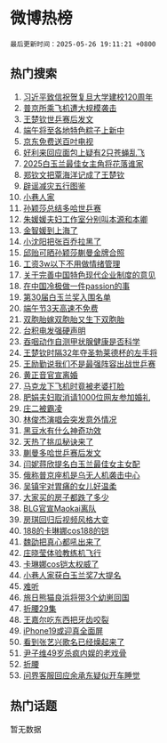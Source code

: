 # 微博热榜

`最后更新时间：2025-05-26 19:11:21 +0800`

## 热门搜索

1. [习近平致信祝贺复旦大学建校120周年](https://m.weibo.cn/search?containerid=100103type%3D1%26t%3D10%26q%3D%23%E4%B9%A0%E8%BF%91%E5%B9%B3%E8%87%B4%E4%BF%A1%E7%A5%9D%E8%B4%BA%E5%A4%8D%E6%97%A6%E5%A4%A7%E5%AD%A6%E5%BB%BA%E6%A0%A1120%E5%91%A8%E5%B9%B4%23&stream_entry_id=51&isnewpage=1&extparam=seat%3D1%26stream_entry_id%3D51%26c_type%3D51%26pos%3D0%26cate%3D10103%26filter_type%3Drealtimehot%26dgr%3D0%26q%3D%2523%25E4%25B9%25A0%25E8%25BF%2591%25E5%25B9%25B3%25E8%2587%25B4%25E4%25BF%25A1%25E7%25A5%259D%25E8%25B4%25BA%25E5%25A4%258D%25E6%2597%25A6%25E5%25A4%25A7%25E5%25AD%25A6%25E5%25BB%25BA%25E6%25A0%25A1120%25E5%2591%25A8%25E5%25B9%25B4%2523%26display_time%3D1748257880%26pre_seqid%3D1748257880234012376273)
1. [普京所乘飞机遭大规模袭击](https://m.weibo.cn/search?containerid=100103type%3D1%26t%3D10%26q%3D%23%E6%99%AE%E4%BA%AC%E6%89%80%E4%B9%98%E9%A3%9E%E6%9C%BA%E9%81%AD%E5%A4%A7%E8%A7%84%E6%A8%A1%E8%A2%AD%E5%87%BB%23&stream_entry_id=31&isnewpage=1&extparam=seat%3D1%26realpos%3D1%26lcate%3D5001%26filter_type%3Drealtimehot%26dgr%3D0%26c_type%3D31%26band_rank%3D1%26stream_entry_id%3D31%26cate%3D5001%26pos%3D0%26q%3D%2523%25E6%2599%25AE%25E4%25BA%25AC%25E6%2589%2580%25E4%25B9%2598%25E9%25A3%259E%25E6%259C%25BA%25E9%2581%25AD%25E5%25A4%25A7%25E8%25A7%2584%25E6%25A8%25A1%25E8%25A2%25AD%25E5%2587%25BB%2523%26flag%3D2%26display_time%3D1748257880%26pre_seqid%3D1748257880234012376273)
1. [王楚钦世乒赛后发文](https://m.weibo.cn/search?containerid=100103type%3D1%26t%3D10%26q%3D%23%E7%8E%8B%E6%A5%9A%E9%92%A6%E4%B8%96%E4%B9%92%E8%B5%9B%E5%90%8E%E5%8F%91%E6%96%87%23&stream_entry_id=31&isnewpage=1&extparam=seat%3D1%26realpos%3D2%26lcate%3D5001%26filter_type%3Drealtimehot%26dgr%3D0%26c_type%3D31%26band_rank%3D2%26stream_entry_id%3D31%26cate%3D5001%26pos%3D1%26q%3D%2523%25E7%258E%258B%25E6%25A5%259A%25E9%2592%25A6%25E4%25B8%2596%25E4%25B9%2592%25E8%25B5%259B%25E5%2590%258E%25E5%258F%2591%25E6%2596%2587%2523%26flag%3D16%26display_time%3D1748257880%26pre_seqid%3D1748257880234012376273)
1. [端午将至各地特色粽子上新中](https://m.weibo.cn/search?containerid=100103type%3D1%26t%3D10%26q%3D%23%E7%AB%AF%E5%8D%88%E5%B0%86%E8%87%B3%E5%90%84%E5%9C%B0%E7%89%B9%E8%89%B2%E7%B2%BD%E5%AD%90%E4%B8%8A%E6%96%B0%E4%B8%AD%23&stream_entry_id=31&isnewpage=1&extparam=seat%3D1%26realpos%3D3%26lcate%3D5001%26filter_type%3Drealtimehot%26dgr%3D0%26c_type%3D31%26band_rank%3D3%26stream_entry_id%3D31%26cate%3D5001%26pos%3D2%26q%3D%2523%25E7%25AB%25AF%25E5%258D%2588%25E5%25B0%2586%25E8%2587%25B3%25E5%2590%2584%25E5%259C%25B0%25E7%2589%25B9%25E8%2589%25B2%25E7%25B2%25BD%25E5%25AD%2590%25E4%25B8%258A%25E6%2596%25B0%25E4%25B8%25AD%2523%26flag%3D0%26display_time%3D1748257880%26pre_seqid%3D1748257880234012376273)
1. [京东免费送百吋电视](https://m.weibo.cn/search?containerid=100103type%3D1%26t%3D10%26q%3D%23%E4%BA%AC%E4%B8%9C%E5%85%8D%E8%B4%B9%E9%80%81%E7%99%BE%E5%90%8B%E7%94%B5%E8%A7%86%23&stream_entry_id=31&isnewpage=1&extparam=seat%3D1%26stream_entry_id%3D31%26lcate%3D5001%26is_ad_pos%3D1%26filter_type%3Drealtimehot%26dgr%3D0%26c_type%3D31%26topic_ad%3D1%26pos%3D3%26cate%3D5001%26q%3D%2523%25E4%25BA%25AC%25E4%25B8%259C%25E5%2585%258D%25E8%25B4%25B9%25E9%2580%2581%25E7%2599%25BE%25E5%2590%258B%25E7%2594%25B5%25E8%25A7%2586%2523%26adid%3D287549%26band_rank%3D4%26display_time%3D1748257880%26pre_seqid%3D1748257880234012376273)
1. [好利来回应面包上疑有2只苍蝇乱飞](https://m.weibo.cn/search?containerid=100103type%3D1%26t%3D10%26q%3D%23%E5%A5%BD%E5%88%A9%E6%9D%A5%E5%9B%9E%E5%BA%94%E9%9D%A2%E5%8C%85%E4%B8%8A%E7%96%91%E6%9C%892%E5%8F%AA%E8%8B%8D%E8%9D%87%E4%B9%B1%E9%A3%9E%23&stream_entry_id=31&isnewpage=1&extparam=seat%3D1%26realpos%3D4%26lcate%3D5001%26filter_type%3Drealtimehot%26dgr%3D0%26c_type%3D31%26band_rank%3D4%26stream_entry_id%3D31%26cate%3D5001%26pos%3D4%26q%3D%2523%25E5%25A5%25BD%25E5%2588%25A9%25E6%259D%25A5%25E5%259B%259E%25E5%25BA%2594%25E9%259D%25A2%25E5%258C%2585%25E4%25B8%258A%25E7%2596%2591%25E6%259C%25892%25E5%258F%25AA%25E8%258B%258D%25E8%259D%2587%25E4%25B9%25B1%25E9%25A3%259E%2523%26flag%3D1%26display_time%3D1748257880%26pre_seqid%3D1748257880234012376273)
1. [2025白玉兰最佳女主角将花落谁家](https://m.weibo.cn/search?containerid=100103type%3D1%26t%3D10%26q%3D%232025%E7%99%BD%E7%8E%89%E5%85%B0%E6%9C%80%E4%BD%B3%E5%A5%B3%E4%B8%BB%E8%A7%92%E5%B0%86%E8%8A%B1%E8%90%BD%E8%B0%81%E5%AE%B6%23&stream_entry_id=31&isnewpage=1&extparam=seat%3D1%26realpos%3D5%26lcate%3D5001%26filter_type%3Drealtimehot%26dgr%3D0%26c_type%3D31%26band_rank%3D5%26stream_entry_id%3D31%26cate%3D5001%26pos%3D5%26q%3D%25232025%25E7%2599%25BD%25E7%258E%2589%25E5%2585%25B0%25E6%259C%2580%25E4%25BD%25B3%25E5%25A5%25B3%25E4%25B8%25BB%25E8%25A7%2592%25E5%25B0%2586%25E8%258A%25B1%25E8%2590%25BD%25E8%25B0%2581%25E5%25AE%25B6%2523%26flag%3D0%26display_time%3D1748257880%26pre_seqid%3D1748257880234012376273)
1. [郑钦文把覃海洋记成了王楚钦](https://m.weibo.cn/search?containerid=100103type%3D1%26t%3D10%26q%3D%23%E9%83%91%E9%92%A6%E6%96%87%E6%8A%8A%E8%A6%83%E6%B5%B7%E6%B4%8B%E8%AE%B0%E6%88%90%E4%BA%86%E7%8E%8B%E6%A5%9A%E9%92%A6%23&stream_entry_id=31&isnewpage=1&extparam=seat%3D1%26realpos%3D6%26lcate%3D5001%26filter_type%3Drealtimehot%26dgr%3D0%26c_type%3D31%26band_rank%3D6%26stream_entry_id%3D31%26cate%3D5001%26pos%3D6%26q%3D%2523%25E9%2583%2591%25E9%2592%25A6%25E6%2596%2587%25E6%258A%258A%25E8%25A6%2583%25E6%25B5%25B7%25E6%25B4%258B%25E8%25AE%25B0%25E6%2588%2590%25E4%25BA%2586%25E7%258E%258B%25E6%25A5%259A%25E9%2592%25A6%2523%26flag%3D1%26display_time%3D1748257880%26pre_seqid%3D1748257880234012376273)
1. [辟谣减灾五行图鉴](https://m.weibo.cn/search?containerid=100103type%3D1%26t%3D10%26q%3D%23%E8%BE%9F%E8%B0%A3%E5%87%8F%E7%81%BE%E4%BA%94%E8%A1%8C%E5%9B%BE%E9%89%B4%23&stream_entry_id=31&isnewpage=1&extparam=seat%3D1%26stream_entry_id%3D31%26lcate%3D5001%26is_ad_pos%3D1%26q%3D%2523%25E8%25BE%259F%25E8%25B0%25A3%25E5%2587%258F%25E7%2581%25BE%25E4%25BA%2594%25E8%25A1%258C%25E5%259B%25BE%25E9%2589%25B4%2523%26dgr%3D0%26c_type%3D31%26adid%3D287678%26cate%3D5001%26pos%3D7%26filter_type%3Drealtimehot%26band_rank%3D7%26display_time%3D1748257880%26pre_seqid%3D1748257880234012376273)
1. [小巷人家](https://m.weibo.cn/search?containerid=100103type%3D1%26t%3D10%26q%3D%E5%B0%8F%E5%B7%B7%E4%BA%BA%E5%AE%B6&stream_entry_id=31&isnewpage=1&extparam=seat%3D1%26realpos%3D7%26lcate%3D5001%26filter_type%3Drealtimehot%26dgr%3D0%26c_type%3D31%26band_rank%3D7%26stream_entry_id%3D31%26cate%3D5001%26pos%3D8%26q%3D%25E5%25B0%258F%25E5%25B7%25B7%25E4%25BA%25BA%25E5%25AE%25B6%26flag%3D2%26display_time%3D1748257880%26pre_seqid%3D1748257880234012376273)
1. [孙颖莎总结多哈世乒赛](https://m.weibo.cn/search?containerid=100103type%3D1%26t%3D10%26q%3D%23%E5%AD%99%E9%A2%96%E8%8E%8E%E6%80%BB%E7%BB%93%E5%A4%9A%E5%93%88%E4%B8%96%E4%B9%92%E8%B5%9B%23&stream_entry_id=31&isnewpage=1&extparam=seat%3D1%26realpos%3D8%26lcate%3D5001%26filter_type%3Drealtimehot%26dgr%3D0%26c_type%3D31%26band_rank%3D8%26stream_entry_id%3D31%26cate%3D5001%26pos%3D9%26q%3D%2523%25E5%25AD%2599%25E9%25A2%2596%25E8%258E%258E%25E6%2580%25BB%25E7%25BB%2593%25E5%25A4%259A%25E5%2593%2588%25E4%25B8%2596%25E4%25B9%2592%25E8%25B5%259B%2523%26flag%3D16%26display_time%3D1748257880%26pre_seqid%3D1748257880234012376273)
1. [朱媛媛夫妇工作室分别叫本源和本卿](https://m.weibo.cn/search?containerid=100103type%3D1%26t%3D10%26q%3D%23%E6%9C%B1%E5%AA%9B%E5%AA%9B%E5%A4%AB%E5%A6%87%E5%B7%A5%E4%BD%9C%E5%AE%A4%E5%88%86%E5%88%AB%E5%8F%AB%E6%9C%AC%E6%BA%90%E5%92%8C%E6%9C%AC%E5%8D%BF%23&stream_entry_id=31&isnewpage=1&extparam=seat%3D1%26realpos%3D9%26lcate%3D5001%26filter_type%3Drealtimehot%26dgr%3D0%26c_type%3D31%26band_rank%3D9%26stream_entry_id%3D31%26cate%3D5001%26pos%3D10%26q%3D%2523%25E6%259C%25B1%25E5%25AA%259B%25E5%25AA%259B%25E5%25A4%25AB%25E5%25A6%2587%25E5%25B7%25A5%25E4%25BD%259C%25E5%25AE%25A4%25E5%2588%2586%25E5%2588%25AB%25E5%258F%25AB%25E6%259C%25AC%25E6%25BA%2590%25E5%2592%258C%25E6%259C%25AC%25E5%258D%25BF%2523%26flag%3D2%26display_time%3D1748257880%26pre_seqid%3D1748257880234012376273)
1. [金智媛到上海了](https://m.weibo.cn/search?containerid=100103type%3D1%26t%3D10%26q%3D%23%E9%87%91%E6%99%BA%E5%AA%9B%E5%88%B0%E4%B8%8A%E6%B5%B7%E4%BA%86%23&stream_entry_id=31&isnewpage=1&extparam=seat%3D1%26realpos%3D10%26lcate%3D5001%26filter_type%3Drealtimehot%26dgr%3D0%26c_type%3D31%26band_rank%3D10%26stream_entry_id%3D31%26cate%3D5001%26pos%3D11%26q%3D%2523%25E9%2587%2591%25E6%2599%25BA%25E5%25AA%259B%25E5%2588%25B0%25E4%25B8%258A%25E6%25B5%25B7%25E4%25BA%2586%2523%26flag%3D1%26display_time%3D1748257880%26pre_seqid%3D1748257880234012376273)
1. [小沈阳把张百乔拉黑了](https://m.weibo.cn/search?containerid=100103type%3D1%26t%3D10%26q%3D%E5%B0%8F%E6%B2%88%E9%98%B3%E6%8A%8A%E5%BC%A0%E7%99%BE%E4%B9%94%E6%8B%89%E9%BB%91%E4%BA%86&stream_entry_id=31&isnewpage=1&extparam=seat%3D1%26realpos%3D11%26lcate%3D5001%26filter_type%3Drealtimehot%26dgr%3D0%26c_type%3D31%26band_rank%3D11%26stream_entry_id%3D31%26cate%3D5001%26pos%3D12%26q%3D%25E5%25B0%258F%25E6%25B2%2588%25E9%2598%25B3%25E6%258A%258A%25E5%25BC%25A0%25E7%2599%25BE%25E4%25B9%2594%25E6%258B%2589%25E9%25BB%2591%25E4%25BA%2586%26flag%3D1%26display_time%3D1748257880%26pre_seqid%3D1748257880234012376273)
1. [邱贻可晒孙颖莎蒯曼金牌合照](https://m.weibo.cn/search?containerid=100103type%3D1%26t%3D10%26q%3D%23%E9%82%B1%E8%B4%BB%E5%8F%AF%E6%99%92%E5%AD%99%E9%A2%96%E8%8E%8E%E8%92%AF%E6%9B%BC%E9%87%91%E7%89%8C%E5%90%88%E7%85%A7%23&stream_entry_id=31&isnewpage=1&extparam=seat%3D1%26realpos%3D12%26lcate%3D5001%26filter_type%3Drealtimehot%26dgr%3D0%26c_type%3D31%26band_rank%3D12%26stream_entry_id%3D31%26cate%3D5001%26pos%3D13%26q%3D%2523%25E9%2582%25B1%25E8%25B4%25BB%25E5%258F%25AF%25E6%2599%2592%25E5%25AD%2599%25E9%25A2%2596%25E8%258E%258E%25E8%2592%25AF%25E6%259B%25BC%25E9%2587%2591%25E7%2589%258C%25E5%2590%2588%25E7%2585%25A7%2523%26flag%3D1%26display_time%3D1748257880%26pre_seqid%3D1748257880234012376273)
1. [工资3w以下不用做情绪管理](https://m.weibo.cn/search?containerid=100103type%3D1%26t%3D10%26q%3D%E5%B7%A5%E8%B5%843w%E4%BB%A5%E4%B8%8B%E4%B8%8D%E7%94%A8%E5%81%9A%E6%83%85%E7%BB%AA%E7%AE%A1%E7%90%86&stream_entry_id=31&isnewpage=1&extparam=seat%3D1%26realpos%3D13%26lcate%3D5001%26filter_type%3Drealtimehot%26dgr%3D0%26c_type%3D31%26band_rank%3D13%26stream_entry_id%3D31%26cate%3D5001%26pos%3D14%26q%3D%25E5%25B7%25A5%25E8%25B5%25843w%25E4%25BB%25A5%25E4%25B8%258B%25E4%25B8%258D%25E7%2594%25A8%25E5%2581%259A%25E6%2583%2585%25E7%25BB%25AA%25E7%25AE%25A1%25E7%2590%2586%26flag%3D2%26display_time%3D1748257880%26pre_seqid%3D1748257880234012376273)
1. [关于完善中国特色现代企业制度的意见](https://m.weibo.cn/search?containerid=100103type%3D1%26t%3D10%26q%3D%23%E5%85%B3%E4%BA%8E%E5%AE%8C%E5%96%84%E4%B8%AD%E5%9B%BD%E7%89%B9%E8%89%B2%E7%8E%B0%E4%BB%A3%E4%BC%81%E4%B8%9A%E5%88%B6%E5%BA%A6%E7%9A%84%E6%84%8F%E8%A7%81%23&stream_entry_id=31&isnewpage=1&extparam=seat%3D1%26realpos%3D14%26lcate%3D5001%26filter_type%3Drealtimehot%26dgr%3D0%26c_type%3D31%26band_rank%3D14%26stream_entry_id%3D31%26cate%3D5001%26pos%3D15%26q%3D%2523%25E5%2585%25B3%25E4%25BA%258E%25E5%25AE%258C%25E5%2596%2584%25E4%25B8%25AD%25E5%259B%25BD%25E7%2589%25B9%25E8%2589%25B2%25E7%258E%25B0%25E4%25BB%25A3%25E4%25BC%2581%25E4%25B8%259A%25E5%2588%25B6%25E5%25BA%25A6%25E7%259A%2584%25E6%2584%258F%25E8%25A7%2581%2523%26flag%3D1%26display_time%3D1748257880%26pre_seqid%3D1748257880234012376273)
1. [在中国冷极做一件passion的事](https://m.weibo.cn/search?containerid=100103type%3D1%26t%3D10%26q%3D%23%E5%9C%A8%E4%B8%AD%E5%9B%BD%E5%86%B7%E6%9E%81%E5%81%9A%E4%B8%80%E4%BB%B6passion%E7%9A%84%E4%BA%8B%23&stream_entry_id=31&isnewpage=1&extparam=seat%3D1%26realpos%3D15%26lcate%3D5001%26band_rank%3D15%26filter_type%3Drealtimehot%26dgr%3D0%26c_type%3D31%26adid%3D287736%26stream_entry_id%3D31%26cate%3D5001%26pos%3D16%26q%3D%2523%25E5%259C%25A8%25E4%25B8%25AD%25E5%259B%25BD%25E5%2586%25B7%25E6%259E%2581%25E5%2581%259A%25E4%25B8%2580%25E4%25BB%25B6passion%25E7%259A%2584%25E4%25BA%258B%2523%26flag%3D1%26display_time%3D1748257880%26pre_seqid%3D1748257880234012376273)
1. [第30届白玉兰奖入围名单](https://m.weibo.cn/search?containerid=100103type%3D1%26t%3D10%26q%3D%23%E7%AC%AC30%E5%B1%8A%E7%99%BD%E7%8E%89%E5%85%B0%E5%A5%96%E5%85%A5%E5%9B%B4%E5%90%8D%E5%8D%95%23&stream_entry_id=31&isnewpage=1&extparam=seat%3D1%26realpos%3D16%26lcate%3D5001%26filter_type%3Drealtimehot%26dgr%3D0%26c_type%3D31%26band_rank%3D16%26stream_entry_id%3D31%26cate%3D5001%26pos%3D17%26q%3D%2523%25E7%25AC%25AC30%25E5%25B1%258A%25E7%2599%25BD%25E7%258E%2589%25E5%2585%25B0%25E5%25A5%2596%25E5%2585%25A5%25E5%259B%25B4%25E5%2590%258D%25E5%258D%2595%2523%26flag%3D0%26display_time%3D1748257880%26pre_seqid%3D1748257880234012376273)
1. [端午节3天高速不免费](https://m.weibo.cn/search?containerid=100103type%3D1%26t%3D10%26q%3D%23%E7%AB%AF%E5%8D%88%E8%8A%823%E5%A4%A9%E9%AB%98%E9%80%9F%E4%B8%8D%E5%85%8D%E8%B4%B9%23&stream_entry_id=31&isnewpage=1&extparam=seat%3D1%26realpos%3D17%26lcate%3D5001%26filter_type%3Drealtimehot%26dgr%3D0%26c_type%3D31%26band_rank%3D17%26stream_entry_id%3D31%26cate%3D5001%26pos%3D18%26q%3D%2523%25E7%25AB%25AF%25E5%258D%2588%25E8%258A%25823%25E5%25A4%25A9%25E9%25AB%2598%25E9%2580%259F%25E4%25B8%258D%25E5%2585%258D%25E8%25B4%25B9%2523%26flag%3D0%26display_time%3D1748257880%26pre_seqid%3D1748257880234012376273)
1. [双胞胎嫁双胞胎又生下双胞胎](https://m.weibo.cn/search?containerid=100103type%3D1%26t%3D10%26q%3D%E5%8F%8C%E8%83%9E%E8%83%8E%E5%AB%81%E5%8F%8C%E8%83%9E%E8%83%8E%E5%8F%88%E7%94%9F%E4%B8%8B%E5%8F%8C%E8%83%9E%E8%83%8E&stream_entry_id=31&isnewpage=1&extparam=seat%3D1%26realpos%3D18%26lcate%3D5001%26filter_type%3Drealtimehot%26dgr%3D0%26c_type%3D31%26band_rank%3D18%26stream_entry_id%3D31%26cate%3D5001%26pos%3D19%26q%3D%25E5%258F%258C%25E8%2583%259E%25E8%2583%258E%25E5%25AB%2581%25E5%258F%258C%25E8%2583%259E%25E8%2583%258E%25E5%258F%2588%25E7%2594%259F%25E4%25B8%258B%25E5%258F%258C%25E8%2583%259E%25E8%2583%258E%26flag%3D0%26display_time%3D1748257880%26pre_seqid%3D1748257880234012376273)
1. [台积电发强硬声明](https://m.weibo.cn/search?containerid=100103type%3D1%26t%3D10%26q%3D%23%E5%8F%B0%E7%A7%AF%E7%94%B5%E5%8F%91%E5%BC%BA%E7%A1%AC%E5%A3%B0%E6%98%8E%23&stream_entry_id=31&isnewpage=1&extparam=seat%3D1%26realpos%3D19%26lcate%3D5001%26filter_type%3Drealtimehot%26dgr%3D0%26c_type%3D31%26band_rank%3D19%26stream_entry_id%3D31%26cate%3D5001%26pos%3D20%26q%3D%2523%25E5%258F%25B0%25E7%25A7%25AF%25E7%2594%25B5%25E5%258F%2591%25E5%25BC%25BA%25E7%25A1%25AC%25E5%25A3%25B0%25E6%2598%258E%2523%26flag%3D0%26display_time%3D1748257880%26pre_seqid%3D1748257880234012376273)
1. [吞咽动作自测甲状腺健康是否科学](https://m.weibo.cn/search?containerid=100103type%3D1%26t%3D10%26q%3D%E5%90%9E%E5%92%BD%E5%8A%A8%E4%BD%9C%E8%87%AA%E6%B5%8B%E7%94%B2%E7%8A%B6%E8%85%BA%E5%81%A5%E5%BA%B7%E6%98%AF%E5%90%A6%E7%A7%91%E5%AD%A6&stream_entry_id=31&isnewpage=1&extparam=seat%3D1%26realpos%3D20%26lcate%3D5001%26is_ai_ask%3D1%26filter_type%3Drealtimehot%26dgr%3D0%26c_type%3D31%26band_rank%3D20%26stream_entry_id%3D31%26cate%3D5001%26pos%3D21%26q%3D%25E5%2590%259E%25E5%2592%25BD%25E5%258A%25A8%25E4%25BD%259C%25E8%2587%25AA%25E6%25B5%258B%25E7%2594%25B2%25E7%258A%25B6%25E8%2585%25BA%25E5%2581%25A5%25E5%25BA%25B7%25E6%2598%25AF%25E5%2590%25A6%25E7%25A7%2591%25E5%25AD%25A6%26flag%3D1%26display_time%3D1748257880%26pre_seqid%3D1748257880234012376273)
1. [王楚钦时隔32年夺圣勃莱德杯的左手将](https://m.weibo.cn/search?containerid=100103type%3D1%26t%3D10%26q%3D%23%E7%8E%8B%E6%A5%9A%E9%92%A6%E6%97%B6%E9%9A%9432%E5%B9%B4%E5%A4%BA%E5%9C%A3%E5%8B%83%E8%8E%B1%E5%BE%B7%E6%9D%AF%E7%9A%84%E5%B7%A6%E6%89%8B%E5%B0%86%23&stream_entry_id=31&isnewpage=1&extparam=seat%3D1%26realpos%3D21%26lcate%3D5001%26filter_type%3Drealtimehot%26dgr%3D0%26c_type%3D31%26band_rank%3D21%26stream_entry_id%3D31%26cate%3D5001%26pos%3D22%26q%3D%2523%25E7%258E%258B%25E6%25A5%259A%25E9%2592%25A6%25E6%2597%25B6%25E9%259A%259432%25E5%25B9%25B4%25E5%25A4%25BA%25E5%259C%25A3%25E5%258B%2583%25E8%258E%25B1%25E5%25BE%25B7%25E6%259D%25AF%25E7%259A%2584%25E5%25B7%25A6%25E6%2589%258B%25E5%25B0%2586%2523%26flag%3D1%26display_time%3D1748257880%26pre_seqid%3D1748257880234012376273)
1. [王励勤说我们不是最强阵容出战世乒赛](https://m.weibo.cn/search?containerid=100103type%3D1%26t%3D10%26q%3D%23%E7%8E%8B%E5%8A%B1%E5%8B%A4%E8%AF%B4%E6%88%91%E4%BB%AC%E4%B8%8D%E6%98%AF%E6%9C%80%E5%BC%BA%E9%98%B5%E5%AE%B9%E5%87%BA%E6%88%98%E4%B8%96%E4%B9%92%E8%B5%9B%23&stream_entry_id=31&isnewpage=1&extparam=seat%3D1%26realpos%3D22%26lcate%3D5001%26filter_type%3Drealtimehot%26dgr%3D0%26c_type%3D31%26band_rank%3D22%26stream_entry_id%3D31%26cate%3D5001%26pos%3D23%26q%3D%2523%25E7%258E%258B%25E5%258A%25B1%25E5%258B%25A4%25E8%25AF%25B4%25E6%2588%2591%25E4%25BB%25AC%25E4%25B8%258D%25E6%2598%25AF%25E6%259C%2580%25E5%25BC%25BA%25E9%2598%25B5%25E5%25AE%25B9%25E5%2587%25BA%25E6%2588%2598%25E4%25B8%2596%25E4%25B9%2592%25E8%25B5%259B%2523%26flag%3D0%26display_time%3D1748257880%26pre_seqid%3D1748257880234012376273)
1. [黄正音官宣离婚](https://m.weibo.cn/search?containerid=100103type%3D1%26t%3D10%26q%3D%23%E9%BB%84%E6%AD%A3%E9%9F%B3%E5%AE%98%E5%AE%A3%E7%A6%BB%E5%A9%9A%23&stream_entry_id=31&isnewpage=1&extparam=seat%3D1%26realpos%3D23%26lcate%3D5001%26filter_type%3Drealtimehot%26dgr%3D0%26c_type%3D31%26band_rank%3D23%26stream_entry_id%3D31%26cate%3D5001%26pos%3D24%26q%3D%2523%25E9%25BB%2584%25E6%25AD%25A3%25E9%259F%25B3%25E5%25AE%2598%25E5%25AE%25A3%25E7%25A6%25BB%25E5%25A9%259A%2523%26flag%3D1%26display_time%3D1748257880%26pre_seqid%3D1748257880234012376273)
1. [马克龙下飞机时竟被老婆打脸](https://m.weibo.cn/search?containerid=100103type%3D1%26t%3D10%26q%3D%E9%A9%AC%E5%85%8B%E9%BE%99%E4%B8%8B%E9%A3%9E%E6%9C%BA%E6%97%B6%E7%AB%9F%E8%A2%AB%E8%80%81%E5%A9%86%E6%89%93%E8%84%B8&stream_entry_id=31&isnewpage=1&extparam=seat%3D1%26realpos%3D24%26lcate%3D5001%26filter_type%3Drealtimehot%26dgr%3D0%26c_type%3D31%26band_rank%3D24%26stream_entry_id%3D31%26cate%3D5001%26pos%3D25%26q%3D%25E9%25A9%25AC%25E5%2585%258B%25E9%25BE%2599%25E4%25B8%258B%25E9%25A3%259E%25E6%259C%25BA%25E6%2597%25B6%25E7%25AB%259F%25E8%25A2%25AB%25E8%2580%2581%25E5%25A9%2586%25E6%2589%2593%25E8%2584%25B8%26flag%3D0%26display_time%3D1748257880%26pre_seqid%3D1748257880234012376273)
1. [肥娟夫妇取消请1000位网友参加婚礼](https://m.weibo.cn/search?containerid=100103type%3D1%26t%3D10%26q%3D%23%E8%82%A5%E5%A8%9F%E5%A4%AB%E5%A6%87%E5%8F%96%E6%B6%88%E8%AF%B71000%E4%BD%8D%E7%BD%91%E5%8F%8B%E5%8F%82%E5%8A%A0%E5%A9%9A%E7%A4%BC%23&stream_entry_id=31&isnewpage=1&extparam=seat%3D1%26realpos%3D25%26lcate%3D5001%26filter_type%3Drealtimehot%26dgr%3D0%26c_type%3D31%26band_rank%3D25%26stream_entry_id%3D31%26cate%3D5001%26pos%3D26%26q%3D%2523%25E8%2582%25A5%25E5%25A8%259F%25E5%25A4%25AB%25E5%25A6%2587%25E5%258F%2596%25E6%25B6%2588%25E8%25AF%25B71000%25E4%25BD%258D%25E7%25BD%2591%25E5%258F%258B%25E5%258F%2582%25E5%258A%25A0%25E5%25A9%259A%25E7%25A4%25BC%2523%26flag%3D1%26display_time%3D1748257880%26pre_seqid%3D1748257880234012376273)
1. [庄二被霸凌](https://m.weibo.cn/search?containerid=100103type%3D1%26t%3D10%26q%3D%E5%BA%84%E4%BA%8C%E8%A2%AB%E9%9C%B8%E5%87%8C&stream_entry_id=31&isnewpage=1&extparam=seat%3D1%26realpos%3D26%26lcate%3D5001%26filter_type%3Drealtimehot%26dgr%3D0%26c_type%3D31%26band_rank%3D26%26stream_entry_id%3D31%26cate%3D5001%26pos%3D27%26q%3D%25E5%25BA%2584%25E4%25BA%258C%25E8%25A2%25AB%25E9%259C%25B8%25E5%2587%258C%26flag%3D1%26display_time%3D1748257880%26pre_seqid%3D1748257880234012376273)
1. [林俊杰演唱会突发意外情况](https://m.weibo.cn/search?containerid=100103type%3D1%26t%3D10%26q%3D%23%E6%9E%97%E4%BF%8A%E6%9D%B0%E6%BC%94%E5%94%B1%E4%BC%9A%E7%AA%81%E5%8F%91%E6%84%8F%E5%A4%96%E6%83%85%E5%86%B5%23&stream_entry_id=31&isnewpage=1&extparam=seat%3D1%26realpos%3D27%26lcate%3D5001%26filter_type%3Drealtimehot%26dgr%3D0%26c_type%3D31%26band_rank%3D27%26stream_entry_id%3D31%26cate%3D5001%26pos%3D28%26q%3D%2523%25E6%259E%2597%25E4%25BF%258A%25E6%259D%25B0%25E6%25BC%2594%25E5%2594%25B1%25E4%25BC%259A%25E7%25AA%2581%25E5%258F%2591%25E6%2584%258F%25E5%25A4%2596%25E6%2583%2585%25E5%2586%25B5%2523%26flag%3D0%26display_time%3D1748257880%26pre_seqid%3D1748257880234012376273)
1. [黑豆水有什么神奇功效](https://m.weibo.cn/search?containerid=100103type%3D1%26t%3D10%26q%3D%E9%BB%91%E8%B1%86%E6%B0%B4%E6%9C%89%E4%BB%80%E4%B9%88%E7%A5%9E%E5%A5%87%E5%8A%9F%E6%95%88&stream_entry_id=31&isnewpage=1&extparam=seat%3D1%26realpos%3D28%26lcate%3D5001%26is_ai_ask%3D1%26filter_type%3Drealtimehot%26dgr%3D0%26c_type%3D31%26band_rank%3D28%26stream_entry_id%3D31%26cate%3D5001%26pos%3D29%26q%3D%25E9%25BB%2591%25E8%25B1%2586%25E6%25B0%25B4%25E6%259C%2589%25E4%25BB%2580%25E4%25B9%2588%25E7%25A5%259E%25E5%25A5%2587%25E5%258A%259F%25E6%2595%2588%26flag%3D1%26display_time%3D1748257880%26pre_seqid%3D1748257880234012376273)
1. [天热了挑瓜秘诀来了](https://m.weibo.cn/search?containerid=100103type%3D1%26t%3D10%26q%3D%E5%A4%A9%E7%83%AD%E4%BA%86%E6%8C%91%E7%93%9C%E7%A7%98%E8%AF%80%E6%9D%A5%E4%BA%86&stream_entry_id=31&isnewpage=1&extparam=seat%3D1%26realpos%3D29%26lcate%3D5001%26filter_type%3Drealtimehot%26dgr%3D0%26c_type%3D31%26band_rank%3D29%26stream_entry_id%3D31%26cate%3D5001%26pos%3D30%26q%3D%25E5%25A4%25A9%25E7%2583%25AD%25E4%25BA%2586%25E6%258C%2591%25E7%2593%259C%25E7%25A7%2598%25E8%25AF%2580%25E6%259D%25A5%25E4%25BA%2586%26flag%3D1%26display_time%3D1748257880%26pre_seqid%3D1748257880234012376273)
1. [蒯曼多哈世乒赛后发文](https://m.weibo.cn/search?containerid=100103type%3D1%26t%3D10%26q%3D%23%E8%92%AF%E6%9B%BC%E5%A4%9A%E5%93%88%E4%B8%96%E4%B9%92%E8%B5%9B%E5%90%8E%E5%8F%91%E6%96%87%23&stream_entry_id=31&isnewpage=1&extparam=seat%3D1%26realpos%3D30%26lcate%3D5001%26filter_type%3Drealtimehot%26dgr%3D0%26c_type%3D31%26band_rank%3D30%26stream_entry_id%3D31%26cate%3D5001%26pos%3D31%26q%3D%2523%25E8%2592%25AF%25E6%259B%25BC%25E5%25A4%259A%25E5%2593%2588%25E4%25B8%2596%25E4%25B9%2592%25E8%25B5%259B%25E5%2590%258E%25E5%258F%2591%25E6%2596%2587%2523%26flag%3D1%26display_time%3D1748257880%26pre_seqid%3D1748257880234012376273)
1. [闫妮蒋欣提名白玉兰最佳女主女配](https://m.weibo.cn/search?containerid=100103type%3D1%26t%3D10%26q%3D%23%E9%97%AB%E5%A6%AE%E8%92%8B%E6%AC%A3%E6%8F%90%E5%90%8D%E7%99%BD%E7%8E%89%E5%85%B0%E6%9C%80%E4%BD%B3%E5%A5%B3%E4%B8%BB%E5%A5%B3%E9%85%8D%23&stream_entry_id=31&isnewpage=1&extparam=seat%3D1%26realpos%3D31%26lcate%3D5001%26filter_type%3Drealtimehot%26dgr%3D0%26c_type%3D31%26band_rank%3D31%26stream_entry_id%3D31%26cate%3D5001%26pos%3D32%26q%3D%2523%25E9%2597%25AB%25E5%25A6%25AE%25E8%2592%258B%25E6%25AC%25A3%25E6%258F%2590%25E5%2590%258D%25E7%2599%25BD%25E7%258E%2589%25E5%2585%25B0%25E6%259C%2580%25E4%25BD%25B3%25E5%25A5%25B3%25E4%25B8%25BB%25E5%25A5%25B3%25E9%2585%258D%2523%26flag%3D1%26display_time%3D1748257880%26pre_seqid%3D1748257880234012376273)
1. [俄称普京座机是乌无人机袭击中心](https://m.weibo.cn/search?containerid=100103type%3D1%26t%3D10%26q%3D%E4%BF%84%E7%A7%B0%E6%99%AE%E4%BA%AC%E5%BA%A7%E6%9C%BA%E6%98%AF%E4%B9%8C%E6%97%A0%E4%BA%BA%E6%9C%BA%E8%A2%AD%E5%87%BB%E4%B8%AD%E5%BF%83&stream_entry_id=31&isnewpage=1&extparam=seat%3D1%26realpos%3D32%26lcate%3D5001%26filter_type%3Drealtimehot%26dgr%3D0%26c_type%3D31%26band_rank%3D32%26stream_entry_id%3D31%26cate%3D5001%26pos%3D33%26q%3D%25E4%25BF%2584%25E7%25A7%25B0%25E6%2599%25AE%25E4%25BA%25AC%25E5%25BA%25A7%25E6%259C%25BA%25E6%2598%25AF%25E4%25B9%258C%25E6%2597%25A0%25E4%25BA%25BA%25E6%259C%25BA%25E8%25A2%25AD%25E5%2587%25BB%25E4%25B8%25AD%25E5%25BF%2583%26flag%3D1%26display_time%3D1748257880%26pre_seqid%3D1748257880234012376273)
1. [吴镇宇对胃痛的女儿好温柔](https://m.weibo.cn/search?containerid=100103type%3D1%26t%3D10%26q%3D%23%E5%90%B4%E9%95%87%E5%AE%87%E5%AF%B9%E8%83%83%E7%97%9B%E7%9A%84%E5%A5%B3%E5%84%BF%E5%A5%BD%E6%B8%A9%E6%9F%94%23&stream_entry_id=31&isnewpage=1&extparam=seat%3D1%26realpos%3D33%26lcate%3D5001%26filter_type%3Drealtimehot%26dgr%3D0%26c_type%3D31%26band_rank%3D33%26stream_entry_id%3D31%26cate%3D5001%26pos%3D34%26q%3D%2523%25E5%2590%25B4%25E9%2595%2587%25E5%25AE%2587%25E5%25AF%25B9%25E8%2583%2583%25E7%2597%259B%25E7%259A%2584%25E5%25A5%25B3%25E5%2584%25BF%25E5%25A5%25BD%25E6%25B8%25A9%25E6%259F%2594%2523%26flag%3D1%26display_time%3D1748257880%26pre_seqid%3D1748257880234012376273)
1. [大家买的房子都跌了多少](https://m.weibo.cn/search?containerid=100103type%3D1%26t%3D10%26q%3D%23%E5%A4%A7%E5%AE%B6%E4%B9%B0%E7%9A%84%E6%88%BF%E5%AD%90%E9%83%BD%E8%B7%8C%E4%BA%86%E5%A4%9A%E5%B0%91%23&stream_entry_id=31&isnewpage=1&extparam=seat%3D1%26realpos%3D34%26lcate%3D5001%26filter_type%3Drealtimehot%26dgr%3D0%26c_type%3D31%26band_rank%3D34%26stream_entry_id%3D31%26cate%3D5001%26pos%3D35%26q%3D%2523%25E5%25A4%25A7%25E5%25AE%25B6%25E4%25B9%25B0%25E7%259A%2584%25E6%2588%25BF%25E5%25AD%2590%25E9%2583%25BD%25E8%25B7%258C%25E4%25BA%2586%25E5%25A4%259A%25E5%25B0%2591%2523%26flag%3D1%26display_time%3D1748257880%26pre_seqid%3D1748257880234012376273)
1. [BLG官宣Maokai离队](https://m.weibo.cn/search?containerid=100103type%3D1%26t%3D10%26q%3D%23BLG%E5%AE%98%E5%AE%A3Maokai%E7%A6%BB%E9%98%9F%23&stream_entry_id=31&isnewpage=1&extparam=seat%3D1%26realpos%3D35%26lcate%3D5001%26filter_type%3Drealtimehot%26dgr%3D0%26c_type%3D31%26band_rank%3D35%26stream_entry_id%3D31%26cate%3D5001%26pos%3D36%26q%3D%2523BLG%25E5%25AE%2598%25E5%25AE%25A3Maokai%25E7%25A6%25BB%25E9%2598%259F%2523%26flag%3D1%26display_time%3D1748257880%26pre_seqid%3D1748257880234012376273)
1. [房琪回归后视频风格大变](https://m.weibo.cn/search?containerid=100103type%3D1%26t%3D10%26q%3D%23%E6%88%BF%E7%90%AA%E5%9B%9E%E5%BD%92%E5%90%8E%E8%A7%86%E9%A2%91%E9%A3%8E%E6%A0%BC%E5%A4%A7%E5%8F%98%23&stream_entry_id=31&isnewpage=1&extparam=seat%3D1%26realpos%3D36%26lcate%3D5001%26filter_type%3Drealtimehot%26dgr%3D0%26c_type%3D31%26band_rank%3D36%26stream_entry_id%3D31%26cate%3D5001%26pos%3D37%26q%3D%2523%25E6%2588%25BF%25E7%2590%25AA%25E5%259B%259E%25E5%25BD%2592%25E5%2590%258E%25E8%25A7%2586%25E9%25A2%2591%25E9%25A3%258E%25E6%25A0%25BC%25E5%25A4%25A7%25E5%258F%2598%2523%26flag%3D1%26display_time%3D1748257880%26pre_seqid%3D1748257880234012376273)
1. [188的卡琳娜cos188的铠](https://m.weibo.cn/search?containerid=100103type%3D1%26t%3D10%26q%3D188%E7%9A%84%E5%8D%A1%E7%90%B3%E5%A8%9Ccos188%E7%9A%84%E9%93%A0&stream_entry_id=31&isnewpage=1&extparam=seat%3D1%26realpos%3D37%26lcate%3D5001%26filter_type%3Drealtimehot%26dgr%3D0%26c_type%3D31%26band_rank%3D37%26stream_entry_id%3D31%26cate%3D5001%26pos%3D38%26q%3D188%25E7%259A%2584%25E5%258D%25A1%25E7%2590%25B3%25E5%25A8%259Ccos188%25E7%259A%2584%25E9%2593%25A0%26flag%3D1%26display_time%3D1748257880%26pre_seqid%3D1748257880234012376273)
1. [魏劭把真心都吼出来了](https://m.weibo.cn/search?containerid=100103type%3D1%26t%3D10%26q%3D%E9%AD%8F%E5%8A%AD%E6%8A%8A%E7%9C%9F%E5%BF%83%E9%83%BD%E5%90%BC%E5%87%BA%E6%9D%A5%E4%BA%86&stream_entry_id=31&isnewpage=1&extparam=seat%3D1%26realpos%3D38%26lcate%3D5001%26filter_type%3Drealtimehot%26dgr%3D0%26c_type%3D31%26band_rank%3D38%26stream_entry_id%3D31%26cate%3D5001%26pos%3D39%26q%3D%25E9%25AD%258F%25E5%258A%25AD%25E6%258A%258A%25E7%259C%259F%25E5%25BF%2583%25E9%2583%25BD%25E5%2590%25BC%25E5%2587%25BA%25E6%259D%25A5%25E4%25BA%2586%26flag%3D1%26display_time%3D1748257880%26pre_seqid%3D1748257880234012376273)
1. [庄晓莹体验教练机飞行](https://m.weibo.cn/search?containerid=100103type%3D1%26t%3D10%26q%3D%E5%BA%84%E6%99%93%E8%8E%B9%E4%BD%93%E9%AA%8C%E6%95%99%E7%BB%83%E6%9C%BA%E9%A3%9E%E8%A1%8C&stream_entry_id=31&isnewpage=1&extparam=seat%3D1%26realpos%3D39%26lcate%3D5001%26filter_type%3Drealtimehot%26dgr%3D0%26c_type%3D31%26band_rank%3D39%26stream_entry_id%3D31%26cate%3D5001%26pos%3D40%26q%3D%25E5%25BA%2584%25E6%2599%2593%25E8%258E%25B9%25E4%25BD%2593%25E9%25AA%258C%25E6%2595%2599%25E7%25BB%2583%25E6%259C%25BA%25E9%25A3%259E%25E8%25A1%258C%26flag%3D1%26display_time%3D1748257880%26pre_seqid%3D1748257880234012376273)
1. [卡琳娜cos铠太权威了](https://m.weibo.cn/search?containerid=100103type%3D1%26t%3D10%26q%3D%23%E5%8D%A1%E7%90%B3%E5%A8%9Ccos%E9%93%A0%E5%A4%AA%E6%9D%83%E5%A8%81%E4%BA%86%23&stream_entry_id=31&isnewpage=1&extparam=seat%3D1%26realpos%3D40%26lcate%3D5001%26filter_type%3Drealtimehot%26dgr%3D0%26c_type%3D31%26band_rank%3D40%26stream_entry_id%3D31%26cate%3D5001%26pos%3D41%26q%3D%2523%25E5%258D%25A1%25E7%2590%25B3%25E5%25A8%259Ccos%25E9%2593%25A0%25E5%25A4%25AA%25E6%259D%2583%25E5%25A8%2581%25E4%25BA%2586%2523%26flag%3D1%26display_time%3D1748257880%26pre_seqid%3D1748257880234012376273)
1. [小巷人家获白玉兰奖7大提名](https://m.weibo.cn/search?containerid=100103type%3D1%26t%3D10%26q%3D%23%E5%B0%8F%E5%B7%B7%E4%BA%BA%E5%AE%B6%E8%8E%B7%E7%99%BD%E7%8E%89%E5%85%B0%E5%A5%967%E5%A4%A7%E6%8F%90%E5%90%8D%23&stream_entry_id=31&isnewpage=1&extparam=seat%3D1%26realpos%3D41%26lcate%3D5001%26filter_type%3Drealtimehot%26dgr%3D0%26c_type%3D31%26band_rank%3D41%26stream_entry_id%3D31%26cate%3D5001%26pos%3D42%26q%3D%2523%25E5%25B0%258F%25E5%25B7%25B7%25E4%25BA%25BA%25E5%25AE%25B6%25E8%258E%25B7%25E7%2599%25BD%25E7%258E%2589%25E5%2585%25B0%25E5%25A5%25967%25E5%25A4%25A7%25E6%258F%2590%25E5%2590%258D%2523%26flag%3D1%26display_time%3D1748257880%26pre_seqid%3D1748257880234012376273)
1. [难听](https://m.weibo.cn/search?containerid=100103type%3D1%26t%3D10%26q%3D%E9%9A%BE%E5%90%AC&stream_entry_id=31&isnewpage=1&extparam=seat%3D1%26realpos%3D42%26lcate%3D5001%26filter_type%3Drealtimehot%26dgr%3D0%26c_type%3D31%26band_rank%3D42%26stream_entry_id%3D31%26cate%3D5001%26pos%3D43%26q%3D%25E9%259A%25BE%25E5%2590%25AC%26flag%3D1%26display_time%3D1748257880%26pre_seqid%3D1748257880234012376273)
1. [旅日熊猫良浜将带3个幼崽回国](https://m.weibo.cn/search?containerid=100103type%3D1%26t%3D10%26q%3D%23%E6%97%85%E6%97%A5%E7%86%8A%E7%8C%AB%E8%89%AF%E6%B5%9C%E5%B0%86%E5%B8%A63%E4%B8%AA%E5%B9%BC%E5%B4%BD%E5%9B%9E%E5%9B%BD%23&stream_entry_id=31&isnewpage=1&extparam=seat%3D1%26realpos%3D43%26lcate%3D5001%26filter_type%3Drealtimehot%26dgr%3D0%26c_type%3D31%26band_rank%3D43%26stream_entry_id%3D31%26cate%3D5001%26pos%3D44%26q%3D%2523%25E6%2597%2585%25E6%2597%25A5%25E7%2586%258A%25E7%258C%25AB%25E8%2589%25AF%25E6%25B5%259C%25E5%25B0%2586%25E5%25B8%25A63%25E4%25B8%25AA%25E5%25B9%25BC%25E5%25B4%25BD%25E5%259B%259E%25E5%259B%25BD%2523%26flag%3D1%26display_time%3D1748257880%26pre_seqid%3D1748257880234012376273)
1. [折腰29集](https://m.weibo.cn/search?containerid=100103type%3D1%26t%3D10%26q%3D%23%E6%8A%98%E8%85%B029%E9%9B%86%23&stream_entry_id=31&isnewpage=1&extparam=seat%3D1%26realpos%3D44%26lcate%3D5001%26filter_type%3Drealtimehot%26dgr%3D0%26c_type%3D31%26band_rank%3D44%26stream_entry_id%3D31%26cate%3D5001%26pos%3D45%26q%3D%2523%25E6%258A%2598%25E8%2585%25B029%25E9%259B%2586%2523%26flag%3D1%26display_time%3D1748257880%26pre_seqid%3D1748257880234012376273)
1. [王嘉尔吃东西把牙齿咬裂](https://m.weibo.cn/search?containerid=100103type%3D1%26t%3D10%26q%3D%23%E7%8E%8B%E5%98%89%E5%B0%94%E5%90%83%E4%B8%9C%E8%A5%BF%E6%8A%8A%E7%89%99%E9%BD%BF%E5%92%AC%E8%A3%82%23&stream_entry_id=31&isnewpage=1&extparam=seat%3D1%26realpos%3D45%26lcate%3D5001%26filter_type%3Drealtimehot%26dgr%3D0%26c_type%3D31%26band_rank%3D45%26stream_entry_id%3D31%26cate%3D5001%26pos%3D46%26q%3D%2523%25E7%258E%258B%25E5%2598%2589%25E5%25B0%2594%25E5%2590%2583%25E4%25B8%259C%25E8%25A5%25BF%25E6%258A%258A%25E7%2589%2599%25E9%25BD%25BF%25E5%2592%25AC%25E8%25A3%2582%2523%26flag%3D1%26display_time%3D1748257880%26pre_seqid%3D1748257880234012376273)
1. [iPhone19或迎真全面屏](https://m.weibo.cn/search?containerid=100103type%3D1%26t%3D10%26q%3D%23iPhone19%E6%88%96%E8%BF%8E%E7%9C%9F%E5%85%A8%E9%9D%A2%E5%B1%8F%23&stream_entry_id=31&isnewpage=1&extparam=seat%3D1%26realpos%3D46%26lcate%3D5001%26filter_type%3Drealtimehot%26dgr%3D0%26c_type%3D31%26band_rank%3D46%26stream_entry_id%3D31%26cate%3D5001%26pos%3D47%26q%3D%2523iPhone19%25E6%2588%2596%25E8%25BF%258E%25E7%259C%259F%25E5%2585%25A8%25E9%259D%25A2%25E5%25B1%258F%2523%26flag%3D0%26display_time%3D1748257880%26pre_seqid%3D1748257880234012376273)
1. [看到张艺兴歌名已经燥起来了](https://m.weibo.cn/search?containerid=100103type%3D1%26t%3D10%26q%3D%E7%9C%8B%E5%88%B0%E5%BC%A0%E8%89%BA%E5%85%B4%E6%AD%8C%E5%90%8D%E5%B7%B2%E7%BB%8F%E7%87%A5%E8%B5%B7%E6%9D%A5%E4%BA%86&stream_entry_id=31&isnewpage=1&extparam=seat%3D1%26realpos%3D47%26lcate%3D5001%26filter_type%3Drealtimehot%26dgr%3D0%26c_type%3D31%26band_rank%3D47%26stream_entry_id%3D31%26cate%3D5001%26pos%3D48%26q%3D%25E7%259C%258B%25E5%2588%25B0%25E5%25BC%25A0%25E8%2589%25BA%25E5%2585%25B4%25E6%25AD%258C%25E5%2590%258D%25E5%25B7%25B2%25E7%25BB%258F%25E7%2587%25A5%25E8%25B5%25B7%25E6%259D%25A5%25E4%25BA%2586%26flag%3D1%26display_time%3D1748257880%26pre_seqid%3D1748257880234012376273)
1. [尹子维49岁杀疯内娱的老戏骨](https://m.weibo.cn/search?containerid=100103type%3D1%26t%3D10%26q%3D%E5%B0%B9%E5%AD%90%E7%BB%B449%E5%B2%81%E6%9D%80%E7%96%AF%E5%86%85%E5%A8%B1%E7%9A%84%E8%80%81%E6%88%8F%E9%AA%A8&stream_entry_id=31&isnewpage=1&extparam=seat%3D1%26realpos%3D48%26lcate%3D5001%26filter_type%3Drealtimehot%26dgr%3D0%26c_type%3D31%26band_rank%3D48%26stream_entry_id%3D31%26cate%3D5001%26pos%3D49%26q%3D%25E5%25B0%25B9%25E5%25AD%2590%25E7%25BB%25B449%25E5%25B2%2581%25E6%259D%2580%25E7%2596%25AF%25E5%2586%2585%25E5%25A8%25B1%25E7%259A%2584%25E8%2580%2581%25E6%2588%258F%25E9%25AA%25A8%26flag%3D1%26display_time%3D1748257880%26pre_seqid%3D1748257880234012376273)
1. [折腰](https://m.weibo.cn/search?containerid=100103type%3D1%26t%3D10%26q%3D%E6%8A%98%E8%85%B0&stream_entry_id=31&isnewpage=1&extparam=seat%3D1%26realpos%3D49%26lcate%3D5001%26filter_type%3Drealtimehot%26dgr%3D0%26c_type%3D31%26band_rank%3D49%26stream_entry_id%3D31%26cate%3D5001%26pos%3D50%26q%3D%25E6%258A%2598%25E8%2585%25B0%26flag%3D1%26display_time%3D1748257880%26pre_seqid%3D1748257880234012376273)
1. [问界客服回应余承东疑似开车睡觉](https://m.weibo.cn/search?containerid=100103type%3D1%26t%3D10%26q%3D%23%E9%97%AE%E7%95%8C%E5%AE%A2%E6%9C%8D%E5%9B%9E%E5%BA%94%E4%BD%99%E6%89%BF%E4%B8%9C%E7%96%91%E4%BC%BC%E5%BC%80%E8%BD%A6%E7%9D%A1%E8%A7%89%23&stream_entry_id=31&isnewpage=1&extparam=seat%3D1%26realpos%3D50%26lcate%3D5001%26filter_type%3Drealtimehot%26dgr%3D0%26c_type%3D31%26band_rank%3D50%26stream_entry_id%3D31%26cate%3D5001%26pos%3D51%26q%3D%2523%25E9%2597%25AE%25E7%2595%258C%25E5%25AE%25A2%25E6%259C%258D%25E5%259B%259E%25E5%25BA%2594%25E4%25BD%2599%25E6%2589%25BF%25E4%25B8%259C%25E7%2596%2591%25E4%25BC%25BC%25E5%25BC%2580%25E8%25BD%25A6%25E7%259D%25A1%25E8%25A7%2589%2523%26flag%3D0%26display_time%3D1748257880%26pre_seqid%3D1748257880234012376273)

## 热门话题

暂无数据
